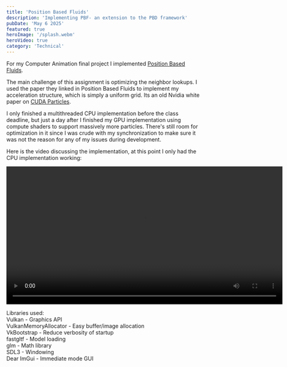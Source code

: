 ```yaml
---
title: 'Position Based Fluids'
description: 'Implementing PBF- an extension to the PBD framework'
pubDate: 'May 6 2025'
featured: true
heroImage: '/splash.webm'
heroVideo: true
category: 'Technical'
---
```


For my Computer Animation final project I implemented [Position Based Fluids](https://mmacklin.com/pbf_sig_preprint.pdf).

The main challenge of this assignment is optimizing the neighbor lookups. I used the paper they linked in Position Based Fluids to implement my acceleration structure, which is simply a uniform grid. Its an old Nvidia white paper on [CUDA Particles](https://developer.download.nvidia.com/compute/cuda/1.1-Beta/x86_website/projects/particles/doc/particles.pdf).

I only finished a multithreaded CPU implementation before the class deadline, but just a day after I finished my GPU implementation using compute shaders to support massively more particles. There's still room for optimization in it since I was crude with my synchronization to make sure it was not the reason for any of my issues during development.

Here is the video discussing the implementation, at this point I only had the CPU implementation working:

<video controls width="720" height="360">
  <source src="/particles-presentation.mp4" type="video/mp4" />
  Your browser does not support the video tag.
</video>

Libraries used:\
Vulkan - Graphics API\
VulkanMemoryAllocator - Easy buffer/image allocation\
VkBootstrap - Reduce verbosity of startup\
fastgltf - Model loading\
glm - Math library\
SDL3 - Windowing\
Dear ImGui - Immediate mode GUI


